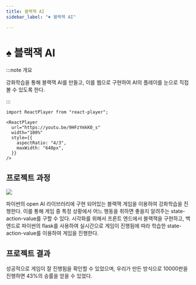 ```yaml
---
title: 블랙잭 AI
sidebar_label: "♠️ 블랙잭 AI"

---
```

# ♠️ 블랙잭 AI

:::note 개요

강화학습을 통해 블랙잭 AI를 만들고, 이를 웹으로 구현하여 AI의 플레이를 눈으로 직접 볼 수 있도록 한다.

:::

```mdx-code-block
import ReactPlayer from "react-player";

<ReactPlayer
  url="https://youtu.be/9HFzYmkK0_s"
  width="100%"
  style={{
    aspectRatio: "4/3",
    maxWidth: "640px",
  }}
/>
```

## 프로젝트 과정

![](https://res.cloudinary.com/dr6b9c9ko/image/upload/v1666966747/conference/2021-1/%EB%B8%94%EB%9E%99%EC%9E%AD%20AI/blackjack_1_frca8u.png)

파이썬의 open AI 라이브러리에 구현 되어있는 블랙잭 게임을 이용하여 강화학습을 진행한다. 이를 통해 게임 중 특정 상황에서 어느 행동을 취하면 좋을지 알려주는 state-action-value를 구할 수 있다. 시각화를 위해서 프론트 엔드에서 블랙잭을 구현하고, 백엔드로 파이썬의 flask를 사용하여 실시간으로 게임이 진행됨에 따라 학습한 state-action-value를 이용하여 게임을 진행한다.

## 프로젝트 결과

성공적으로 게임이 잘 진행됨을 확인할 수 있었으며, 우리가 만든 방식으로 10000판을 진행하면 43%의 승률을 얻을 수 있었다.
